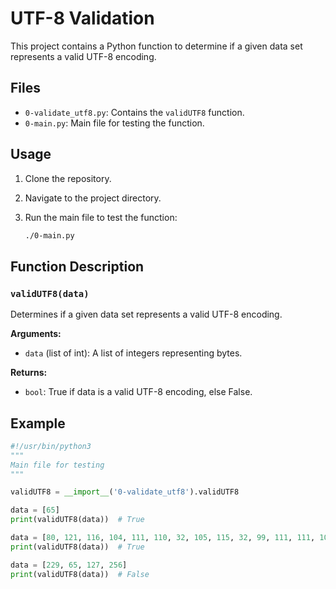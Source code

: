 # UTF-8 Validation

This project contains a Python function to determine if a given data set represents a valid UTF-8 encoding.

## Files

- `0-validate_utf8.py`: Contains the `validUTF8` function.
- `0-main.py`: Main file for testing the function.

## Usage

1. Clone the repository.
2. Navigate to the project directory.
3. Run the main file to test the function:

    ```bash
    ./0-main.py
    ```

## Function Description

### `validUTF8(data)`

Determines if a given data set represents a valid UTF-8 encoding.

**Arguments:**
- `data` (list of int): A list of integers representing bytes.

**Returns:**
- `bool`: True if data is a valid UTF-8 encoding, else False.

## Example

```python
#!/usr/bin/python3
"""
Main file for testing
"""

validUTF8 = __import__('0-validate_utf8').validUTF8

data = [65]
print(validUTF8(data))  # True

data = [80, 121, 116, 104, 111, 110, 32, 105, 115, 32, 99, 111, 111, 108, 33]
print(validUTF8(data))  # True

data = [229, 65, 127, 256]
print(validUTF8(data))  # False
